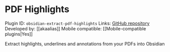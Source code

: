 # PDF Highlights

Plugin ID: `obsidian-extract-pdf-highlights`
Links: [GitHub repository](https://github.com/akaalias/obsidian-extract-pdf-highlights)
Developed by: [[akaalias]]
Mobile compatible: [[Mobile-compatible plugins|Yes]]

Extract highlights, underlines and annotations from your PDFs into Obsidian
